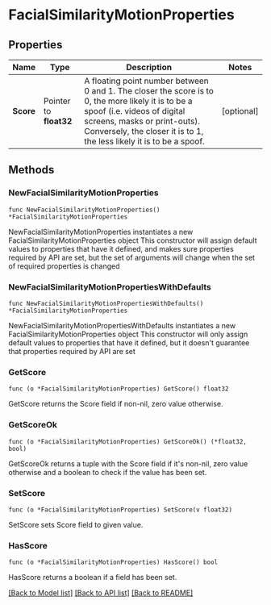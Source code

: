 # FacialSimilarityMotionProperties

## Properties

Name | Type | Description | Notes
------------ | ------------- | ------------- | -------------
**Score** | Pointer to **float32** | A floating point number between 0 and 1. The closer the score is to 0, the more likely it is to be a spoof (i.e. videos of digital screens, masks or print-outs). Conversely, the closer it is to 1, the less likely it is to be a spoof.  | [optional] 

## Methods

### NewFacialSimilarityMotionProperties

`func NewFacialSimilarityMotionProperties() *FacialSimilarityMotionProperties`

NewFacialSimilarityMotionProperties instantiates a new FacialSimilarityMotionProperties object
This constructor will assign default values to properties that have it defined,
and makes sure properties required by API are set, but the set of arguments
will change when the set of required properties is changed

### NewFacialSimilarityMotionPropertiesWithDefaults

`func NewFacialSimilarityMotionPropertiesWithDefaults() *FacialSimilarityMotionProperties`

NewFacialSimilarityMotionPropertiesWithDefaults instantiates a new FacialSimilarityMotionProperties object
This constructor will only assign default values to properties that have it defined,
but it doesn't guarantee that properties required by API are set

### GetScore

`func (o *FacialSimilarityMotionProperties) GetScore() float32`

GetScore returns the Score field if non-nil, zero value otherwise.

### GetScoreOk

`func (o *FacialSimilarityMotionProperties) GetScoreOk() (*float32, bool)`

GetScoreOk returns a tuple with the Score field if it's non-nil, zero value otherwise
and a boolean to check if the value has been set.

### SetScore

`func (o *FacialSimilarityMotionProperties) SetScore(v float32)`

SetScore sets Score field to given value.

### HasScore

`func (o *FacialSimilarityMotionProperties) HasScore() bool`

HasScore returns a boolean if a field has been set.


[[Back to Model list]](../README.md#documentation-for-models) [[Back to API list]](../README.md#documentation-for-api-endpoints) [[Back to README]](../README.md)


